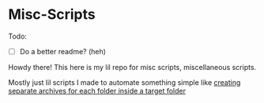 # Misc-Scripts

Todo:
- [ ] Do a better readme? (heh)

Howdy there! This here is my lil repo for misc scripts, miscellaneous scripts.

Mostly just lil scripts I made to automate something simple like [creating separate archives for each folder inside a target folder](Powershell/Powershell/Automated-individual-Archiver.ps1)